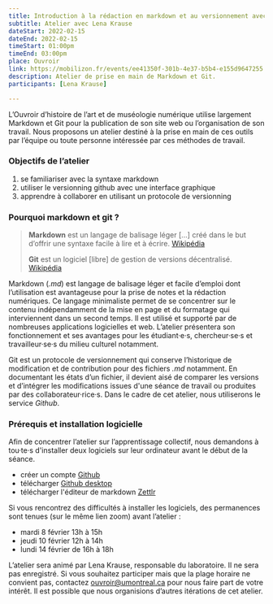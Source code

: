 ```yaml
---
title: Introduction à la rédaction en markdown et au versionnement avec git
subtitle: Atelier avec Lena Krause
dateStart: 2022-02-15
dateEnd: 2022-02-15
timeStart: 01:00pm
timeEnd: 03:00pm
place: Ouvroir
link: https://mobilizon.fr/events/ee41350f-301b-4e37-b5b4-e155d9647255
description: Atelier de prise en main de Markdown et Git.
participants: [Lena Krause]

---
```


L’Ouvroir d’histoire de l’art et de muséologie numérique utilise largement Markdown et Git pour la publication de son site web ou l’organisation de son travail. Nous proposons un atelier destiné à la prise en main de ces outils par l’équipe ou toute personne intéressée par ces méthodes de travail.

### Objectifs de l’atelier

1. se familiariser avec la syntaxe markdown
2. utiliser le versionning github avec une interface graphique
3. apprendre à collaborer en utilisant un protocole de versionning

### Pourquoi markdown et git ?

> **Markdown** est un langage de balisage léger [...] créé dans le but d’offrir une syntaxe facile à lire et à écrire. [Wikipédia](https://fr.wikipedia.org/wiki/Markdown)
>
> **Git** est un logiciel [libre] de gestion de versions décentralisé. [Wikipédia](https://fr.wikipedia.org/wiki/Git)

Markdown (*.md*) est langage de balisage léger et facile d’emploi dont l’utilisation est avantageuse pour la prise de notes et la rédaction numériques. Ce langage minimaliste permet de se concentrer sur le contenu indépendamment de la mise en page et du formatage qui interviennent dans un second temps. Il est utilisé et supporté par de nombreuses applications logicielles et web. L’atelier présentera son fonctionnement et ses avantages pour les étudiant·e·s, chercheur·se·s et travailleur·se·s du milieu culturel notamment.

Git est un protocole de versionnement qui conserve l’historique de modification et de contribution pour des fichiers *.md* notamment. En documentant les états d’un fichier, il devient aisé de comparer les versions et d’intégrer les modifications issues d'une séance de travail ou produites par des collaborateur·rice·s. Dans le cadre de cet atelier, nous utiliserons le service *Github*.

### Prérequis et installation logicielle

Afin de concentrer l’atelier sur l’apprentissage collectif, nous demandons à tou·te·s d'installer deux logiciels sur leur ordinateur avant le début de la séance.

- créer un compte [Github](https://github.com/)
- télécharger [Github desktop](https://desktop.github.com/)
- télécharger l'éditeur de markdown [Zettlr](https://www.zettlr.com/download)

Si vous rencontrez des difficultés à installer les logiciels, des permanences sont tenues (sur le même lien zoom) avant l’atelier :

- mardi 8 février 13h à 15h
- jeudi 10 février 12h à 14h
- lundi 14 février de 16h à 18h

L’atelier sera animé par Lena Krause, responsable du laboratoire. Il ne sera pas enregistré. Si vous souhaitez participer mais que la plage horaire ne convient pas, contactez ouvroir@umontreal.ca pour nous faire part de votre intérêt. Il est possible que nous organisions d’autres itérations de cet atelier.